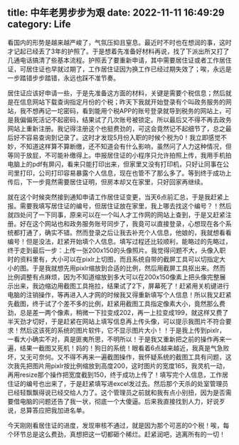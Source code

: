 title: 中年老男步步为艰
date: 2022-11-11 16:49:29
category: Life
---

看国内的形势是越来越严峻了，气氛压抑且窒息。最近时不时也在想润的事，这时才记起已经丢了3年的护照了。于是想着先准备好材料再说，找了下派出所又打了几通电话搞清了些基本流程。护照丢了要重新申请，其中需要居住证或者工作居住证，可居住证也早就过期了，工作居住证因为换工作已经过期失效了；唉，永远是一步踏错步步踏错，永远也踩不准节奏。

居住证应该好申请一些，于是先准备这方面的材料，关键是需要个税信息；然后就是在信息网站下载查询指定月份的个税；昨天下我就开始登录有个叫政务服务的网站，我不想再记一坨密码，看到能用个税APP的账号登录就导到税务的网站上，可是我偏偏死活记不起密码，结果试了几次账号被锁定。所以最后又不得不再去政务网站上重新注册。我记得注册这个也挺费劲的，可这会竟然记不起细节了，总之最后好不容易查询到记录了。这时才发现5月份入职的时候个税为0！我立即感觉不妙，不知道这样算不算断缴，还不知道会有什么影响，虽然问了人力这种情况，但等同于放屁，不可能补缴得上。申报居住证的小程序只允许拍照上传，我用手机拍电脑上的pdf有屏闪，看来只能打印出来，但家里又没有打印机，只好让同事在公司里打印，公司打印容易暴露个人信息，现在也管不了那么多了。等到终于成功上传后，下一步竟然需要居住证明，但房本却又在家里，只好回家再继续。

就在这个时候突然接到通知申请工作居住证变更，当天6点前汇总，于是我赶紧上报。需要我填写居住证的编号，但居住证放在家里，我上哪去找这个编号？！然后就四处问了一下同事，原来可以在一个叫人才工作网的网站上查到，于是又赶紧注册。好在这个网站也和政务服务账号同步了，我竟可以直接登录，心想现在各个系统都打通了，确实不错。然而登录之后让我去补充个人信息，他娘的，我就想看看编号！但是没法，赶紧开始填个人信息。填写过程还比较顺利，能略过的先略过，终于走到最后一步：上传一张200x150的头像照片。我觉得问题不大，头像入职时的资料里有，大小可以在pixlr上切图，而且系统自带的截屏工具可以切指定大小的图。于是我就想先用pixlr缩放到合适的比例，然后用截屏工具抠出来。然而比例调整有点麻烦，因为不知道缩放到多大可以在200x150像素上把头像完整展示出来，我边缩边用截图工具拖拉，结果试了2下，屏幕死了！赶紧用关机键进行电脑的注销操作，等再进入人才网的时候我又得重新填写个人信息！所以我又赶紧先截图，终于试了个差不多的比例，赶紧用截图工具指定像素大小，竟然那么费劲，总是差一两个像素，稍微一下拉变成202，再一上拉变成199，就这样又费了半天劲才切好，于是赶紧在网站上填写信息再上传头像，可以提示我图片不符合要求！然后这该死的系统的图片软件，它不显示图片大小！！于是我上传到pixlr，一看大小确实不对，真是匪夷所思，不明所以！于是我又重新把之前的操作再来一遍，结果一截图又死机！妈的！狗日的系统！眼看着6点越来越近，我真是气急败坏，又无可奈何。又不得不再来一遍截图操作，我怀疑系统的截图工具有问题，这次我先把图片用pixlr按比例缩放到高度200，这时图片的宽度165，我灵机一动，再用resize那个操作把宽度截到150，终于成功上传了！填写完个人信息，工作居住证的编号也出来了，于是赶紧填写进excel发过去。然后那个天杀的处室管理员已经轻飘飘得说已经交给人力了。这个管理员之前就和我有点小别扭，因为是否需要借电脑的问题还告了我一状，彻底一个大傻逼。后来我直接找到人力，好说歹说，总算答应把我加进名单。

今天刚刚看居住证的进度，发现审核不通过，就是因为那个可恶的0个税！唉，每个环节总是这么费劲，真想把这一切都砸个稀烂。赶紧润吧，逃离所有的一切！
